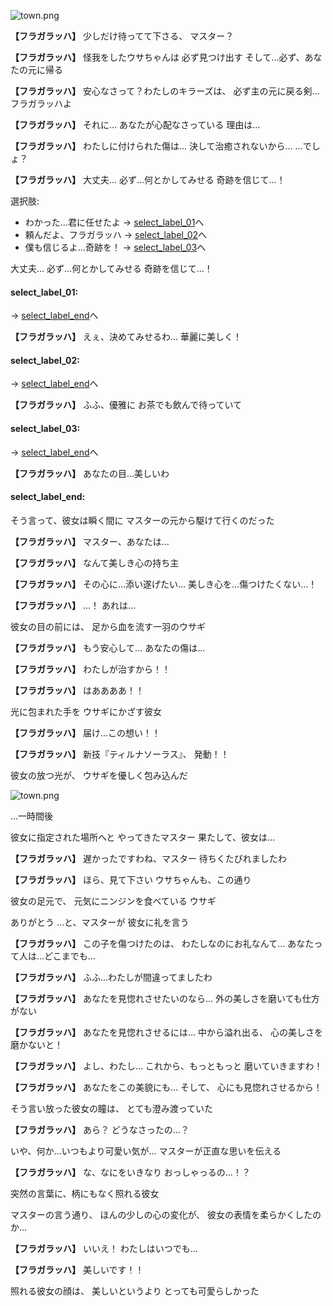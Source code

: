 
![town.png](../images/backgrounds/town.png)

**【フラガラッハ】**
少しだけ待ってて下さる、
マスター？

**【フラガラッハ】**
怪我をしたウサちゃんは
必ず見つけ出す
そして…必ず、あなたの元に帰る

**【フラガラッハ】**
安心なさって？わたしのキラーズは、
必ず主の元に戻る剣…
フラガラッハよ

**【フラガラッハ】**
それに…
あなたが心配なさっている
理由は…

**【フラガラッハ】**
わたしに付けられた傷は…
決して治癒されないから…
…でしょ？

**【フラガラッハ】**
大丈夫…
必ず…何とかしてみせる
奇跡を信じて…！

選択肢:
- わかった…君に任せたよ → [select_label_01](#select_label_01)へ
- 頼んだよ、フラガラッハ → [select_label_02](#select_label_02)へ
- 僕も信じるよ…奇跡を！ → [select_label_03](#select_label_03)へ

大丈夫…
必ず…何とかしてみせる
奇跡を信じて…！

#### select_label_01:
 → [select_label_end](#select_label_end)へ

**【フラガラッハ】**
えぇ、決めてみせるわ…
華麗に美しく！

#### select_label_02:
 → [select_label_end](#select_label_end)へ

**【フラガラッハ】**
ふふ、優雅に
お茶でも飲んで待っていて

#### select_label_03:
 → [select_label_end](#select_label_end)へ

**【フラガラッハ】**
あなたの目…美しいわ

#### select_label_end:

そう言って、彼女は瞬く間に
マスターの元から駆けて行くのだった

**【フラガラッハ】**
マスター、あなたは…

**【フラガラッハ】**
なんて美しき心の持ち主

**【フラガラッハ】**
その心に…添い遂げたい…
美しき心を…傷つけたくない…！

**【フラガラッハ】**
…！
あれは…

彼女の目の前には、
足から血を流す一羽のウサギ

**【フラガラッハ】**
もう安心して…
あなたの傷は…

**【フラガラッハ】**
わたしが治すから！！

**【フラガラッハ】**
はああああ！！

光に包まれた手を
ウサギにかざす彼女

**【フラガラッハ】**
届け…この想い！！

**【フラガラッハ】**
新技『ティルナソーラス』、
発動！！

彼女の放つ光が、
ウサギを優しく包み込んだ

![town.png](../images/backgrounds/town.png)

…一時間後

彼女に指定された場所へと
やってきたマスター
果たして、彼女は…

**【フラガラッハ】**
遅かったですわね、マスター
待ちくたびれましたわ

**【フラガラッハ】**
ほら、見て下さい
ウサちゃんも、この通り

彼女の足元で、
元気にニンジンを食べている
ウサギ

ありがとう
…と、マスターが
彼女に礼を言う

**【フラガラッハ】**
この子を傷つけたのは、
わたしなのにお礼なんて…
あなたって人は…どこまでも…

**【フラガラッハ】**
ふふ…わたしが間違ってましたわ

**【フラガラッハ】**
あなたを見惚れさせたいのなら…
外の美しさを磨いても仕方がない

**【フラガラッハ】**
あなたを見惚れさせるには…
中から溢れ出る、
心の美しさを磨かないと！

**【フラガラッハ】**
よし、わたし…
これから、もっともっと
磨いていきますわ！

**【フラガラッハ】**
あなたをこの美貌にも…
そして、
心にも見惚れさせるから！

そう言い放った彼女の瞳は、
とても澄み渡っていた

**【フラガラッハ】**
あら？
どうなさったの…？

いや、何か…いつもより可愛い気が…
マスターが正直な思いを伝える

**【フラガラッハ】**
な、なにをいきなり
おっしゃっるの…！？

突然の言葉に、柄にもなく照れる彼女

マスターの言う通り、
ほんの少しの心の変化が、
彼女の表情を柔らかくしたのか…

**【フラガラッハ】**
いいえ！
わたしはいつでも…

**【フラガラッハ】**
美しいです！！

照れる彼女の顔は、
美しいというより
とっても可愛らしかった